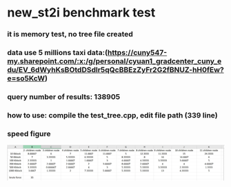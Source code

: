 # new_st2i benchmark test

### it is memory test, no tree file created 

### data use 5 millions taxi data:(https://cuny547-my.sharepoint.com/:x:/g/personal/cyuan1_gradcenter_cuny_edu/EV_6dWyhKsBOtdDSdlr5qQcBBEzZyFr2G2fBNUZ-hH0fEw?e=so5KcW)

### query number of results: 138905 

### how to use: compile the test_tree.cpp, edit  file path (339 line)


### speed figure
![Alt text](/figure_st2i.JPG "speed figure")
